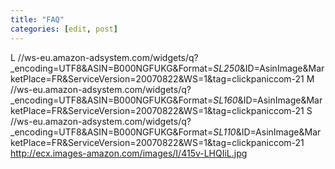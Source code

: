 ```yaml
---
title: "FAQ"
categories: [edit, post]
---
```

L
//ws-eu.amazon-adsystem.com/widgets/q?_encoding=UTF8&ASIN=B000NGFUKG&Format=_SL250_&ID=AsinImage&MarketPlace=FR&ServiceVersion=20070822&WS=1&tag=clickpaniccom-21
M
//ws-eu.amazon-adsystem.com/widgets/q?_encoding=UTF8&ASIN=B000NGFUKG&Format=_SL160_&ID=AsinImage&MarketPlace=FR&ServiceVersion=20070822&WS=1&tag=clickpaniccom-21
S
//ws-eu.amazon-adsystem.com/widgets/q?_encoding=UTF8&ASIN=B000NGFUKG&Format=_SL110_&ID=AsinImage&MarketPlace=FR&ServiceVersion=20070822&WS=1&tag=clickpaniccom-21
http://ecx.images-amazon.com/images/I/415v-LHQIiL.jpg
